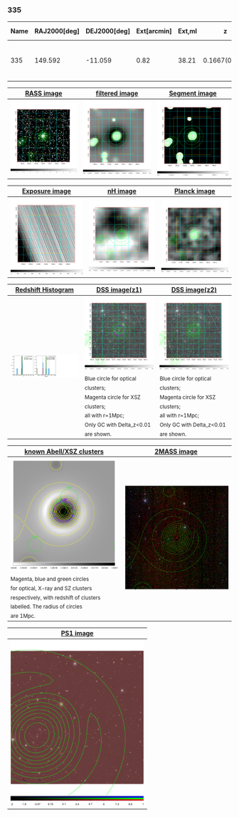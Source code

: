 <div STYLE="page-break-after: always;"></div>

### 335

|Name|RAJ2000[deg]|DEJ2000[deg] |Ext[arcmin]| Ext,ml | z | z_src| C|GC(XSZ,Delta_z<0.01)| GC(OPT,Delta_z<0.01)|GC| R_sig[arcmin] | R500[arcmin] | R500[Mpc]| CRsig[c/s] | CR500[c/s] |L500[1E44 erg/s]|F500[1E-12 erg/s/cm^2]| M500[1E14 Msun]|Tx[keV]|Cnt_sig|Beta|Rc[arcmin]|Comment|Alias|
|---|---|---|---|---|---|------|---|--------|---------|----------|---|---|---|---|---|---|---|---|---|---|---|---|---|---|
|335| 149.592| -11.059| 0.82| 38.21| 0.1667(0.005)| z1, z_xsz| B| MCXC, PSZ2, Tar| W| A, MCXC, PSZ2, Tar, W, XB| 5.875| 7.319| 1.252| 0.354(0.036)| 0.369(0.037)| 5.271(0.187)| 6.870(0.244)| 6.58(0.11)| 7.22(0.08)| 150.2| 0.915(-0.091+0.061)| 2.476(-0.388+0.285)| -| k016|

|[RASS image](../image/335/335_img.pdf)|[filtered image](../image/335/335_fil.pdf)|[Segment image](../image/335/335_seg.pdf)|
|-------------------|--------------------|-------------------|
| <img src="../image/335/335_img.png" width="300">  | <img src="../image/335/335_fil.png" width="300">   | <img src="../image/335/335_seg.png" width="300">  |

|[Exposure image](../image/335/335_mex.pdf)| [nH image](../image/335/335_nh.pdf)| [Planck image](../image/335/335_p.pdf)|
|-------------------|--------------------|-------------------|
|<img src="../image/335/335_mex.png" width="300">   | <img src="../image/335/335_nh.png" width="300">    | <img src="../image/335/335_p.png" width="300"> |

|[Redshift Histogram](../image/335/335_zg.pdf) | [DSS image(z1)](../image/335/335_dss_z1.pdf)      |  [DSS image(z2)](../image/335/335_dss_z2.pdf)    |
|-------------------|--------------------|-------------------|
|<img src="../image/335/335_zg.png" width="300"> |<img src="../image/335/335_dss_z1.png" width="300"> <sub><br>Blue circle for optical clusters; <br>Magenta circle for XSZ clusters; <br>all with r=1Mpc; <br>Only GC with Delta_z<0.01 are shown. </sub>| <img src="../image/335/335_dss_z2.png" width="300"><sub><br>Blue circle for optical clusters; <br>Magenta circle for XSZ clusters; <br>all with r=1Mpc; <br>Only GC with Delta_z<0.01 are shown. </sub> |

|[known Abell/XSZ clusters](../image/335/335_gc.pdf) | [2MASS image](../image/335/335_2mass.pdf)      |
|-------------------|-------------------|
|<img src=../image/335/335_gc.png width="300"> <br><sub>Magenta, blue and green circles <br>for optical, X-ray and SZ clusters <br>respectively, with redshift of clusters <br>labelled. The radius of circles <br>are 1Mpc.</sub>|<img src="../image/335/335_2mass.png" width="300">  |

|[PS1 image](../image/335/335_ps1.pdf)            |
|-------------------|
| <img src="../image/335/335_ps1.pdf" width="300">  |
